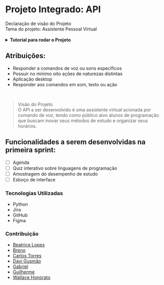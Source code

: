 <h1>Projeto Integrado: API</h1>
Declaração de visão do Projeto<br>
Tema do projeto: Assistente Pessoal Virtual<br>
<br>

<details>
<summary><b>Tutorial para rodar o Projeto</b></summary>
  
1. Clone o projeto
```
git clone https://github.com/fatec-bd1sem/Projeto-Integrador-Fatec.git
```

2. Baixe o PyAudio para sua versão do python [nesse link](https://www.lfd.uci.edu/~gohlke/pythonlibs/#pyaudio)

>De acordo com suas configurações<br>
![image](https://user-images.githubusercontent.com/59184811/160920480-39c560db-9320-4381-a883-8ada2a3448b2.png)


3. Na pasta onde foi feito o download, instale as bibliotecas com os comandos abaixo
```
pip install PyAudio-0.2.11-cp310-cp310-win_amd64.whl
```

```
pip install SpeechRecognition
```

```
pip install keyboard
```

```
pip install pyttsx3
```

```
pip install tk
```

```
pip install tkcalendar
```
  
```
pip install pygame
```


4. Execute o arquivo principal.py na pasta Projeto-Integrador-Fatec 

</details>

## Atribuições:
 - Responder a comandos de voz ou sons específicos<br>
 - Possuir no mínimo oito ações de naturezas distintas<br>
 - Aplicação desktop<br>
 - Responder aos comandos em som, texto ou ação<br>
<br>

>Visão do Projeto<br>
O API a ser desenvolvido é uma assistente virtual acionada por comando de voz, tendo como público alvo alunos de programação que buscam inovar seus métodos de estudo e organizar seus horários.

## Funcionalidades a serem desenvolvidas na primeira sprint:
 - [ ] Agenda<br>
 - [ ] Quiz interativo sobre linguagens de programação<br>
 - [ ] Amostragem do desempenho de estudo<br>
 - [ ] Esboço de interface<br>

### Tecnologias Utilizadas
 - Python<br>
 - Jira<br>
 - GitHub<br>
 - Figma<br>

 ### Contribuição
 - [Beatrice Lopes](https://github.com/beatricelopes)<br>
 - [Breno](https://github.com/Breno30)<br>
 - [Carlos Torres](https://github.com/CarlosTorres2305)<br>
 - [Davi Gusmão](https://github.com/Davign10)<br>
 - [Gabriel](https://github.com/DevBielgrazi)<br>
 - [Guilherme](https://github.com/1SGuilherme)<br>
 - [Wallace Honorato](https://github.com/WallaceHS20)<br>

<br>
